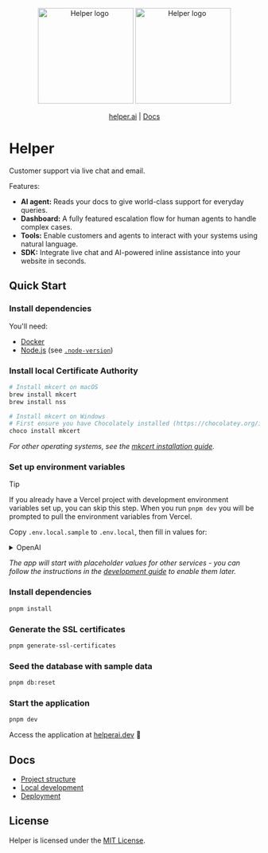 <p align="center">
  <img src="./public/logo.svg#gh-light-mode-only" alt="Helper logo" width="192" />
  <img src="./public/logo-white.svg#gh-dark-mode-only" alt="Helper logo" width="192" />
</p>
<p align="center">
    <a href="https://helper.ai">helper.ai</a> |
    <a href="https://helper.ai/docs">Docs</a>
</p>

# Helper

Customer support via live chat and email.

Features:

- **AI agent:** Reads your docs to give world-class support for everyday queries.
- **Dashboard:** A fully featured escalation flow for human agents to handle complex cases.
- **Tools:** Enable customers and agents to interact with your systems using natural language.
- **SDK:** Integrate live chat and AI-powered inline assistance into your website in seconds.

## Quick Start

### Install dependencies

You'll need:

- [Docker](https://docs.docker.com/get-docker/)
- [Node.js](https://nodejs.org/en/download/) (see [`.node-version`](.node-version))

### Install local Certificate Authority

```sh
# Install mkcert on macOS
brew install mkcert
brew install nss
```

```sh
# Install mkcert on Windows
# First ensure you have Chocolately installed (https://chocolatey.org/install), then:
choco install mkcert
```

_For other operating systems, see the [mkcert installation guide](https://github.com/FiloSottile/mkcert?tab=readme-ov-file#installation)._

### Set up environment variables

> [!TIP]
> If you already have a Vercel project with development environment variables set up, you can skip this step. When you run `pnpm dev` you will be prompted to pull the environment variables from Vercel.

Copy `.env.local.sample` to `.env.local`, then fill in values for:

<details>
<summary>OpenAI</summary>

1. Create an account at [openai.com](https://openai.com).
1. Create a new API key at [platform.openai.com/api-keys](https://platform.openai.com/api-keys).
1. Add the API key to your `.env.local` file as `OPENAI_API_KEY`.

</details>

_The app will start with placeholder values for other services - you can follow the instructions in the [development guide](https://helper.ai/docs/development#optional-integrations) to enable them later._

### Install dependencies

```sh
pnpm install
```

### Generate the SSL certificates

```sh
pnpm generate-ssl-certificates
```

### Seed the database with sample data

```sh
pnpm db:reset
```

### Start the application

```sh
pnpm dev
```

Access the application at [helperai.dev](https://helperai.dev) 🚀

## Docs

- [Project structure](https://helper.ai/docs/development/overview)
- [Local development](https://helper.ai/docs/development)
- [Deployment](https://helper.ai/docs/deployment)

## License

Helper is licensed under the [MIT License](LICENSE.md).
